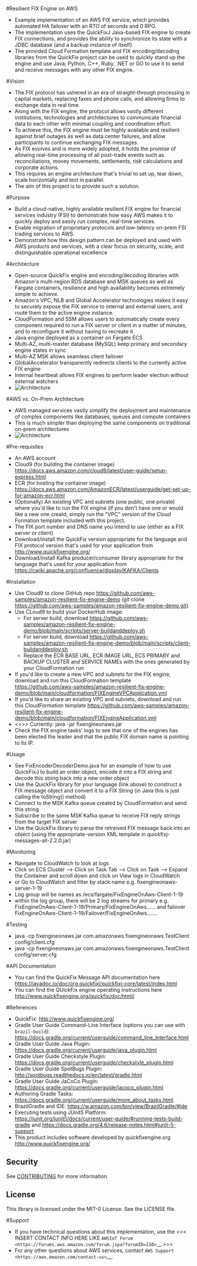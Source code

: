 #Resilient FIX Engine on AWS
- Example implementation of an AWS FIX service, which provides automated HA failover with an RTO of seconds and 0 RPO.
- The implementation uses the QuickFixJ Java-based FIX engine to create FIX connections, and provides the ability to synchronize its state with a JDBC database (and a backup instance of itself).
- The provided Cloud Formation template and FIX encoding/decoding libraries from the QuickFix project can be used to quickly stand up the engine and use Java, Python, C++, Ruby, .NET or GO to use it to send and receive messages with any other FIX engine.

#Vision
- The FIX protocol has ushered in an era of straight-through processing in capital markets, replacing faxes and phone calls, and allowing firms to exchange data in real time.
- Along with the FIX engine, the  protocol allows vastly different institutions, technologies and architectures to communicate financial data to each other with minimal coupling and coordination effort.
- To achieve this, the FIX engine must be highly available and resilient against brief outages as well as data center failures, and allow participants to continue exchanging FIX messages.
- As FIX evolves and is more widely adopted, it holds the promise of allowing real-time processing of all post-trade events such as reconciliations, money movements, settlements, risk calculations and corporate actions.
- This requires an engine architecture that's trivial to set up, tear down, scale horizontally and test in parallel.
- The aim of this project is to provide such a solution.

#Purpose
- Build a cloud-native, highly available resilient FIX engine for financial services industry (FSI) to demonstrate how easy AWS makes it to quickly deploy and easily run complex, real-time services.
- Enable migration of proprietary protocols and low-latency on-prem FSI trading services to AWS.
- Demonstrate how this design pattern can be deployed and used with AWS products and services, with a clear focus on security, scale, and distinguishable operational excellence

#Architecture
- Open-source QuickFix engine and encoding/decoding libraries with Amazon's multi-region RDS database and MSK queues as well as Fargate containers, resilience and high availability becomes extremely simple to achieve.
- Amazon's VPC, NLB and Global Accelerator technologies makes it easy to securely expose the FIX service to internal and external users, and route them to the active engine instance.
- CloudFormation and SSM allows users to automatically create every component required to run a FIX server or client in a matter of minutes, and to reconfigure it without having to recreate it.
- Java engine deployed as a container on Fargate ECS
- Multi-AZ, multi-master database (MySQL) keep primary and secondary engine states in sync
- Multi-AZ MSK allows seamless client failover
- GlobalAccelerator transparently redirects clients to the currently active FIX engine
- Internal heartbeat allows FIX engines to perform leader election without external watchers
- ![Architecture](FIX_ARCH.png)

#AWS vs. On-Prem Architecture
- AWS managed services vastly simplify the deployment and maintenance of complex components like databases, queues and compute containers
- This is much simpler than deploying the same components on traditional on-prem architectures
- ![Architecture](FIX_vs_legacy_ARCH.png)

#Pre-requisites
- An AWS account
- Cloud9 (for building the container image) https://docs.aws.amazon.com/cloud9/latest/user-guide/setup-express.html
- ECR (for hosting the container image) https://docs.aws.amazon.com/AmazonECR/latest/userguide/get-set-up-for-amazon-ecr.html
- (Optionally) An existing VPC and subnets (one public, one private) where you'd like to run the FIX engine (if you don't have one or would like a new one creatd, simply run the "VPC" version of the Cloud Formation template included with this project.
- The FIX port number and DNS name you intend to use (either as a FIX server or client)
- Download/install the QuickFix version appropriate for the language and FIX protocol version that's used for your application from http://www.quickfixengine.org/
- Download/install Kafka producer/consumer library appropriate for the language that's used for your application from https://cwiki.apache.org/confluence/display/KAFKA/Clients

#Installation
- Use Cloud9 to clone GitHub repo https://github.com/aws-samples/amazon-resilient-fix-engine-demo (git clone https://github.com/aws-samples/amazon-resilient-fix-engine-demo.git)
- Use CLoud9 to build your DockerHub image: 
  - For server build, download https://github.com/aws-samples/amazon-resilient-fix-engine-demo/blob/main/scripts/server-buildanddeploy.sh 
  - For server build, download https://github.com/aws-samples/amazon-resilient-fix-engine-demo/blob/main/scripts/client-buildanddeploy.sh
  - Replace the ECR BASE URL, ECR IMAGE URL, ECS PRIMARY and BACKUP CLUSTER and SERVICE NAMEs with the ones generated by your CloudFormation run
- If you'd like to create a new VPC and subnets for the FIX engine, download and run this CloudFormation template https://github.com/aws-samples/amazon-resilient-fix-engine-demo/blob/main/cloudformation/FIXEngineVPCApplication.yml
- If you'd like to share an existing VPC and subnets, download and run this CloudFormation template https://github.com/aws-samples/amazon-resilient-fix-engine-demo/blob/main/cloudformation/FIXEngineApplication.yml
- <<<INSERT ECS ENGINE LAUNCH INSTRUCTIONS HERE>>> Currently: java -jar fixengineonaws.jar <configfile location>
- Check the FIX engine tasks' logs to see that one of the engines has been elected the leader and that the public FIX domain name is pointing to its IP.

#Usage
- See FixEncoderDecoderDemo.java for an example of how to use QuickFixJ to build an order object, encode it into a FIX string and decode this string back into a new order object
- Use the QuickFix library for your language (link above) to construct a FIX message object and convert it to a FIX String (in Java this is just calling the toString() method)
- Connect to the MSK Kafka queue created by CloudFormation and send this string
- Subscribe to the same MSK Kafka queue to receive FIX reply strings from the target FIX server
- Use the QuickFix library to parse the retreived FIX message back into an object (using the appropriate-version XML template in quickfixj-messages-all-2.2.0.jar)

#Monitoring
- Navigate to CloudWatch to look at logs
- Click on ECS Cluster --> Click on Task Tab --> Click on Task --> Expand the Container and scroll down and click on View logs in CloudWatch
- or Go to CloudWatch and filter by stack name e.g. fixengineonaws-server-1-19
- Log group will be names as /ecs/fargate/FixEngineOnAws-Client-1-19 <stack-Name>
- within the log group, there will be 2 log streams for primary e.g. FixEngineOnAws-Client-1-19/Primary/FixEngineOnAws...... and failover FixEngineOnAws-Client-1-19/Failover/FixEngineOnAws.......

#Testing
- java -cp fixengineonaws.jar com.amazonaws.fixengineonaws.TestClient config/client.cfg
- java -cp fixengineonaws.jar com.amazonaws.fixengineonaws.TestClient config/server.cfg

#API Documentation
- You can find the QuickFix Message API documentation here https://javadoc.io/doc/org.quickfixj/quickfixj-core/latest/index.html
- You can find the QUickFix engine operating instructions here http://www.quickfixengine.org/quickfix/doc/html/

#References
* QuickFix: http://www.quickfixengine.org/
* Gradle User Guide Command-Line Interface (options you can use with `brazil-build`): https://docs.gradle.org/current/userguide/command_line_interface.html
* Gradle User Guide Java Plugin: https://docs.gradle.org/current/userguide/java_plugin.html
* Gradle User Guide Checkstyle Plugin: https://docs.gradle.org/current/userguide/checkstyle_plugin.html
* Gradle User Guide SpotBugs Plugin: http://spotbugs.readthedocs.io/en/latest/gradle.html
* Gradle User Guide JaCoCo Plugin: https://docs.gradle.org/current/userguide/jacoco_plugin.html
* Authoring Gradle Tasks: https://docs.gradle.org/current/userguide/more_about_tasks.html
* BrazilGradle and IDE: https://w.amazon.com/bin/view/BrazilGradle/#ide
* Executing tests using JUnit5 Platform: https://junit.org/junit5/docs/current/user-guide/#running-tests-build-gradle and https://docs.gradle.org/4.6/release-notes.html#junit-5-support
* This product includes software developed by quickfixengine.org http://www.quickfixengine.org/

## Security
See [CONTRIBUTING](CONTRIBUTING.md#security-issue-notifications) for more information.

## License
This library is licensed under the MIT-0 License. See the LICENSE file.

#Support
- If you have technical questions about this implementation, use the <<< INSERT CONTACT INFO HERE LIKE `AWSIoT Forum <https://forums.aws.amazon.com/forum.jspa?forumID=210>`__.>>>
- For any other questions about AWS services, contact `AWS Support <https://aws.amazon.com/contact-us>`__.

